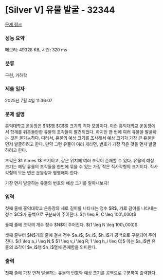 # [Silver V] 유물 발굴 - 32344 

[문제 링크](https://www.acmicpc.net/problem/32344) 

### 성능 요약

메모리: 49328 KB, 시간: 320 ms

### 분류

구현, 기하학

### 제출 일자

2025년 7월 4일 11:36:07

### 문제 설명

<p>홍익대학교 운동장은 $R$행 $C$열 크기의 격자 모양이다. 이런 홍익대학교 운동장에서 학계를 뒤흔들만한 유물의 조각들이 발견되었다. 하지만 한 번에 여러 유물을 발굴하는 것은 불가능하다. 따라서, 유물의 예상 크기를 조사해서 예상 크기가 가장 큰 유물을 먼저 발굴하려고 한다. 만약 그런 유물이 여러 개라면, 번호가 가장 작은 것을 먼저 발굴하려고 한다.</p>

<p>조각은 $1 \times 1$ 크기이고, 같은 위치에 여러 조각이 존재할 수 있다. 유물의 예상 크기는 해당 유물의 조각들을 한번에 묶을 수 있는 가장 작은 직사각형의 크기이다. 직사각형의 모든 변은 운동장과 평행해야 한다.</p>

<p>가장 먼저 발굴하는 유물의 번호와 예상 크기를 알아내보자!</p>

### 입력 

 <p>첫째 줄에 홍익대학교 운동장의 세로 길이를 나타내는 정수 $R$, 가로 길이를 나타내는 정수 $C$가 공백으로 구분되어 주어진다. $(1 \leq R, C \leq 100\,000)$</p>

<p>둘째 줄에 조각의 개수 정수 $N$이 주어진다. $(1 \leq N \leq 100\,000)$</p>

<p>셋째 줄부터 $N$개의 줄에 걸쳐 정수 $a_i$, $v_i$, $h_i$가 공백으로 구분되어 주어진다. $(1 \leq a_i \leq N;$ $1 \leq v_i \leq R; 1 \leq h_i \leq C)$ 이는 $a_i$번 유물의 조각이 $v_i$행 $h_i$열에 존재함을 의미한다.</p>

### 출력 

 <p>첫째 줄에 가장 먼저 발굴하는 유물의 번호와 예상 크기를 공백으로 구분하여 출력한다.</p>


